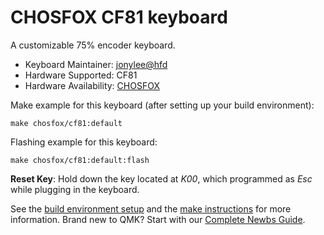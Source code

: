 # CHOSFOX CF81 keyboard

A customizable 75% encoder keyboard.

* Keyboard Maintainer: [jonylee@hfd](https://github.com/jonylee1986)
* Hardware Supported: CF81
* Hardware Availability: [CHOSFOX](https://chosfox.com/)

Make example for this keyboard (after setting up your build environment):

    make chosfox/cf81:default

Flashing example for this keyboard:

    make chosfox/cf81:default:flash
    
**Reset Key**: Hold down the key located at *K00*, which programmed as *Esc* while plugging in the keyboard.

See the [build environment setup](https://docs.qmk.fm/#/getting_started_build_tools) and the [make instructions](https://docs.qmk.fm/#/getting_started_make_guide) for more information. Brand new to QMK? Start with our [Complete Newbs Guide](https://docs.qmk.fm/#/newbs).

